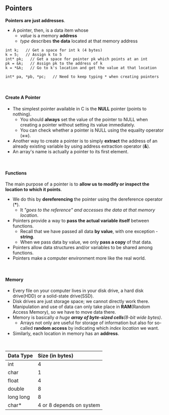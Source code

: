 ## Pointers

**Pointers are just addresses**.

* A pointer, then, is a data item whose
  * *value* is a memory **address**
  * *type* describes **the data** located at that memory address

```
int k;   // Get a space for int k (4 bytes)
k = 5;   // Assign k to 5
int* pk;   // Get a space for pointer pk which points at an int
pk = &k;   // Assign pk to the address of k
k = *&k;   // Go to k's location and get the value at that location

int* pa, *pb, *pc;   // Need to keep typing * when creating pointers
```

<br />

#### Create A Pointer

* The simplest pointer available in C is the **NULL** pointer (points to nothing).
  * You should **always** set the value of the pointer to NULL when creating a pointer without setting its value immediately.
  * You can check whether a pointer is NULL using the equality operator (**==**).
* Another way to create a pointer is to simply **extract** the address of an already existing variable by using address extraction operator (**&**).
* An array's name is actually a pointer to its first element.

<br />

#### Functions

The main purpose of a pointer is to **allow us to modify or inspect the location to which it points**.
* We do this by **dereferencing** the pointer using the dereference operator (__*__).
  * It *"goes to the reference" and accesses the data at that memory location*.
* Pointers provide a way to **pass the actual variable itself** between functions.
  * Recall that we have passed all data **by value**, with one exception - **string**.
  * When we pass data by value, we only **pass a copy** of that data.
* Pointers allow data structures and/or variables to be shared among functions.
* Pointers make a computer environment more like the real world.

<br />

#### Memory

* Every file on your computer lives in your disk drive, a hard disk drive(HDD) or a solid-state drive(SSD).
* Disk drives are just storage space; we cannot directly work there. Manipulation and use of data can only take place in **RAM**(Random Access Memory), so we have to move data there.
* Memory is basically *a huge **array of byte-sized cells**(8-bit wide bytes)*.
  * Arrays not only are useful for storage of information but also for so-called **random access** by indicating which *index location* we want.
* Similarly, each location in memory has an **address**.

<br />

Data Type |Size (in bytes)
:---|:---
int | 4
char| 1
float| 4
double| 8
long long| 8
char* | 4 or 8 depends on system


